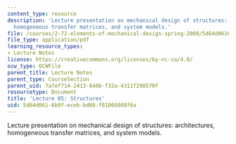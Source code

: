 ```yaml
---
content_type: resource
description: 'Lecture presentation on mechanical design of structures: architectures,
  homogeneous transfer matrices, and system models.'
file: /courses/2-72-elements-of-mechanical-design-spring-2009/5d64d0616b9fecebbd60f01066008f6a_MIT2_72s09_lec05.pdf
file_type: application/pdf
learning_resource_types:
- Lecture Notes
license: https://creativecommons.org/licenses/by-nc-sa/4.0/
ocw_type: OCWFile
parent_title: Lecture Notes
parent_type: CourseSection
parent_uid: 7a7ef714-2413-8486-f32a-4311f290570f
resourcetype: Document
title: 'Lecture 05: Structures'
uid: 5d64d061-6b9f-eceb-bd60-f01066008f6a
---
```

Lecture presentation on mechanical design of structures: architectures, homogeneous transfer matrices, and system models.